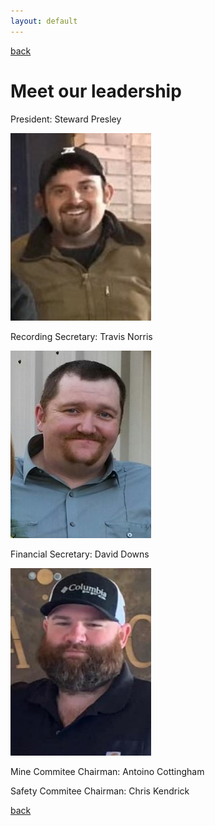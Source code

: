```yaml
---
layout: default
---
```


[back](./)

# Meet our leadership

President:
Steward Presley 

<img src="https://github.com/David-Downs/David-Downs.github.io/blob/main/Images/Stew.jpg?raw=true" width="225" height="300" />




Recording Secretary:
Travis Norris

<img src="https://github.com/David-Downs/David-Downs.github.io/blob/main/Images/Travis.jpg?raw=true" width="225" height="300" />




Financial Secretary:
David Downs 

<img src="https://github.com/David-Downs/David-Downs.github.io/blob/main/Images/David.jpg?raw=true" width="225" height="300" />






Mine Commitee Chairman: 
Antoino Cottingham 




Safety Commitee Chairman:
Chris Kendrick 





[back](./)

